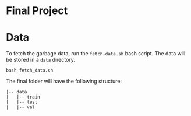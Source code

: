 # Final Project

# Data
To fetch the garbage data, run the `fetch-data.sh` bash script. The data will be
stored in a `data` directory.

```
bash fetch_data.sh
```

The final folder will have the following structure:

```
|-- data
|   |-- train
|   |-- test
|   |-- val
```